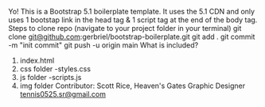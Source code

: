 Yo! This is a Bootstrap 5.1 boilerplate template. It uses the 5.1 CDN and only uses 1 bootstap link in the head tag & 1 script tag at the end of the body tag.
Steps to clone repo
(navigate to your project folder in your terminal)
  git clone git@github.com:gerbriel/bootstrap-boilerplate.git
  git add .
  git commit -m "init commit"
  git push -u origin main
What is included?
1. index.html
2. css folder
  -styles.css
3. js folder
  -scripts.js
4. img folder
Contributor:
Scott Rice,
Heaven's Gates
Graphic Designer 
tennis0525.sr@gmail.com
